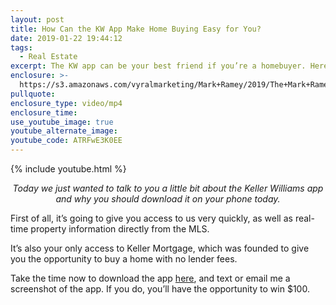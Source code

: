 ```yaml
---
layout: post
title: How Can the KW App Make Home Buying Easy for You?
date: 2019-01-22 19:44:12
tags:
  - Real Estate
excerpt: The KW app can be your best friend if you’re a homebuyer. Here’s why.
enclosure: >-
  https://s3.amazonaws.com/vyralmarketing/Mark+Ramey/2019/The+Mark+Ramey+Group-+KW+App+Christi.mp4
pullquote:
enclosure_type: video/mp4
enclosure_time:
use_youtube_image: true
youtube_alternate_image:
youtube_code: ATRFwE3K0EE
---
```


{% include youtube.html %}

<p style="text-align: center;"><em>Today we just wanted to talk to you a little bit about the Keller Williams app and why you should download it on your phone today.</em></p>

First of all, it’s going to give you access to us very quickly, as well as real-time property information directly from the MLS.

It’s also your only access to Keller Mortgage, which was founded to give you the opportunity to buy a home with no lender fees.

Take the time now to download the app <a href="https://app.kw.com/KW1Q9S0F7/" target="_blank">here</a>, and text or email me a screenshot of the app. If you do, you’ll have the opportunity to win $100.&nbsp;
